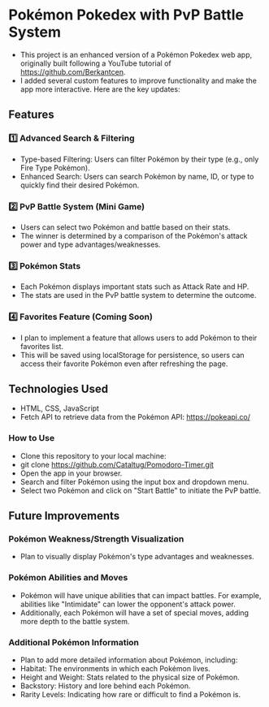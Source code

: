 # Pokémon Pokedex with PvP Battle System
- This project is an enhanced version of a Pokémon Pokedex web app, originally built following a YouTube tutorial of https://github.com/Berkantcen.
- I added several custom features to improve functionality and make the app more interactive. Here are the key updates:

## Features
### 1️⃣ Advanced Search & Filtering
- Type-based Filtering: Users can filter Pokémon by their type (e.g., only Fire Type Pokémon).
- Enhanced Search: Users can search Pokémon by name, ID, or type to quickly find their desired Pokémon.

### 2️⃣ PvP Battle System (Mini Game)
- Users can select two Pokémon and battle based on their stats.
- The winner is determined by a comparison of the Pokémon's attack power and type advantages/weaknesses.

### 3️⃣ Pokémon Stats
- Each Pokémon displays important stats such as Attack Rate and HP.
- The stats are used in the PvP battle system to determine the outcome.

### 4️⃣ Favorites Feature (Coming Soon)
- I plan to implement a feature that allows users to add Pokémon to their favorites list.
- This will be saved using localStorage for persistence, so users can access their favorite Pokémon even after refreshing the page.

## Technologies Used
- HTML, CSS, JavaScript
- Fetch API to retrieve data from the Pokémon API: https://pokeapi.co/

### How to Use
- Clone this repository to your local machine:
- git clone https://github.com/Cataltug/Pomodoro-Timer.git
- Open the app in your browser.
- Search and filter Pokémon using the input box and dropdown menu.
- Select two Pokémon and click on "Start Battle" to initiate the PvP battle.


## Future Improvements

### Pokémon Weakness/Strength Visualization
- Plan to visually display Pokémon's type advantages and weaknesses.

### Pokémon Abilities and Moves
- Pokémon will have unique abilities that can impact battles. For example, abilities like "Intimidate" can lower the opponent's attack power.
- Additionally, each Pokémon will have a set of special moves, adding more depth to the battle system.

### Additional Pokémon Information
- Plan to add more detailed information about Pokémon, including:
- Habitat: The environments in which each Pokémon lives.
- Height and Weight: Stats related to the physical size of Pokémon.
- Backstory: History and lore behind each Pokémon.
- Rarity Levels: Indicating how rare or difficult to find a Pokémon is.

